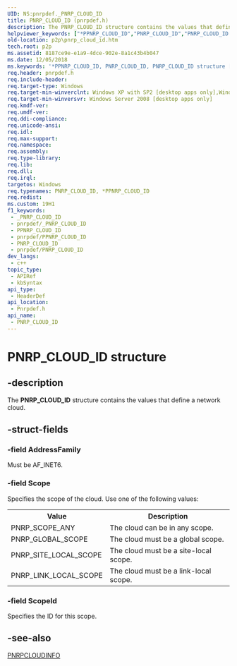 ```yaml
---
UID: NS:pnrpdef._PNRP_CLOUD_ID
title: PNRP_CLOUD_ID (pnrpdef.h)
description: The PNRP_CLOUD_ID structure contains the values that define a network cloud.
helpviewer_keywords: ["*PPNRP_CLOUD_ID","PNRP_CLOUD_ID","PNRP_CLOUD_ID structure [Peer Networking]","PPNRP_CLOUD_ID","PPNRP_CLOUD_ID structure pointer [Peer Networking]","p2p.pnrp_cloud_id","pnrpdef/PNRP_CLOUD_ID","pnrpdef/PPNRP_CLOUD_ID"]
old-location: p2p\pnrp_cloud_id.htm
tech.root: p2p
ms.assetid: 8187ce9e-e1a9-4dce-902e-8a1c43b4b047
ms.date: 12/05/2018
ms.keywords: '*PPNRP_CLOUD_ID, PNRP_CLOUD_ID, PNRP_CLOUD_ID structure [Peer Networking], PPNRP_CLOUD_ID, PPNRP_CLOUD_ID structure pointer [Peer Networking], p2p.pnrp_cloud_id, pnrpdef/PNRP_CLOUD_ID, pnrpdef/PPNRP_CLOUD_ID'
req.header: pnrpdef.h
req.include-header: 
req.target-type: Windows
req.target-min-winverclnt: Windows XP with SP2 [desktop apps only],Windows XP with SP1 with the Advanced Networking Pack for Windows XP
req.target-min-winversvr: Windows Server 2008 [desktop apps only]
req.kmdf-ver: 
req.umdf-ver: 
req.ddi-compliance: 
req.unicode-ansi: 
req.idl: 
req.max-support: 
req.namespace: 
req.assembly: 
req.type-library: 
req.lib: 
req.dll: 
req.irql: 
targetos: Windows
req.typenames: PNRP_CLOUD_ID, *PPNRP_CLOUD_ID
req.redist: 
ms.custom: 19H1
f1_keywords:
 - _PNRP_CLOUD_ID
 - pnrpdef/_PNRP_CLOUD_ID
 - PPNRP_CLOUD_ID
 - pnrpdef/PPNRP_CLOUD_ID
 - PNRP_CLOUD_ID
 - pnrpdef/PNRP_CLOUD_ID
dev_langs:
 - c++
topic_type:
 - APIRef
 - kbSyntax
api_type:
 - HeaderDef
api_location:
 - Pnrpdef.h
api_name:
 - PNRP_CLOUD_ID
---
```


# PNRP_CLOUD_ID structure


## -description

The <b>PNRP_CLOUD_ID</b> structure contains the values that define a network cloud.

## -struct-fields

### -field AddressFamily

Must be AF_INET6.

### -field Scope

Specifies the scope of the cloud. Use one of the following values:

<table>
<tr>
<th>Value</th>
<th>Description</th>
</tr>
<tr>
<td>PNRP_SCOPE_ANY</td>
<td>The cloud can be in any scope.</td>
</tr>
<tr>
<td>PNRP_GLOBAL_SCOPE</td>
<td>The cloud must be a global scope.</td>
</tr>
<tr>
<td>PNRP_SITE_LOCAL_SCOPE</td>
<td>The cloud must be a site-local scope.</td>
</tr>
<tr>
<td>PNRP_LINK_LOCAL_SCOPE</td>
<td>The cloud must be a link-local scope.</td>
</tr>
</table>

### -field ScopeId

Specifies the ID for this scope.

## -see-also

<a href="https://docs.microsoft.com/windows/desktop/api/pnrpns/ns-pnrpns-pnrpcloudinfo">PNRPCLOUDINFO</a>

